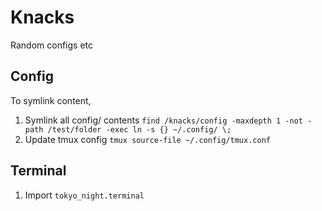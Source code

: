 # Knacks

Random configs etc

## Config

To symlink content,

1. Symlink all config/ contents `find /knacks/config -maxdepth 1 -not -path /test/folder -exec ln -s {} ~/.config/ \;`
2. Update tmux config `tmux source-file ~/.config/tmux.conf`

## Terminal

1. Import `tokyo_night.terminal`

